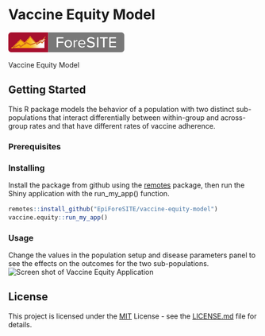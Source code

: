# Vaccine Equity Model
[![ForeSITE Group](https://github.com/EpiForeSITE/software/raw/e82ed88f75e0fe5c0a1a3b38c2b94509f122019c/docs/assets/foresite-software-badge.svg)](https://github.com/EpiForeSITE)

Vaccine Equity Model

## Getting Started

This R package models the behavior of a population with two distinct sub-populations
that interact differentially between within-group and across-group rates
and that have different rates of vaccine adherence.

### Prerequisites


### Installing

Install the package from github using the [remotes](https://cran.r-project.org/package=remotes) package, then run
the Shiny application with the run_my_app() function.

```r
remotes::install_github("EpiForeSITE/vaccine-equity-model")
vaccine.equity::run_my_app()
```

### Usage

Change the values in the population setup and disease parameters panel to see the effects on the outcomes for the two sub-populations.
![Screen shot of Vaccine Equity Application](https://raw.githubusercontent.com/EpiForeSITE/vaccine-equity-model/refs/heads/main/inst/app/www/figs/screenshot.PNG)

## License

This project is licensed under the [MIT](LICENSE.md) License - see the [LICENSE.md](LICENSE.md) file for
details.
